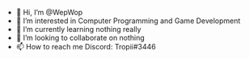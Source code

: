 - 👋 Hi, I’m @WepWop
- 👀 I’m interested in Computer Programming and Game Development
- 🌱 I’m currently learning nothing really 
- 💞️ I’m looking to collaborate on nothing
- 📫 How to reach me Discord: Tropii#3446
